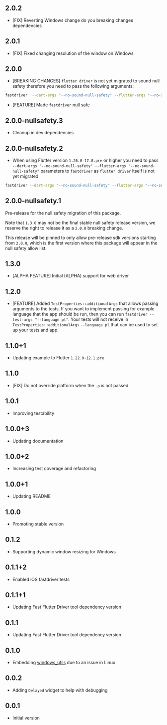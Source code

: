 ## 2.0.2
- [FIX] Reverting Windows change do you breaking changes dependencies

## 2.0.1
- [FIX] Fixed changing resolution of the window on Windows

## 2.0.0
- [BREAKING CHANGES] `flutter driver` is not yet migrated to sound null safety therefore you need to pass the following arguments:
```bash
fastdriver  --dart-args "--no-sound-null-safety" --flutter-args "--no-sound-null-safety"
```
- [FEATURE] Made `fastdriver` null safe


## 2.0.0-nullsafety.3
- Cleanup in dev dependencies

## 2.0.0-nullsafety.2
- When using Flutter version `1.26.0-17.8.pre` or higher you need to pass `--dart-args "--no-sound-null-safety" --flutter-args "--no-sound-null-safety"` parameters to `fastdriver` as `flutter driver` itself is not yet migrated
```bash
fastdriver --dart-args "--no-sound-null-safety" --flutter-args "--no-sound-null-safety"
```

## 2.0.0-nullsafety.1
Pre-release for the null safety migration of this package.

Note that `1.3.0` may not be the final stable null safety release version,
we reserve the right to release it as a `2.0.0` breaking change.

This release will be pinned to only allow pre-release sdk versions starting
from `2.0.0`, which is the first version where this package will
appear in the null safety allow list.

## 1.3.0
- [ALPHA FEATURE] Initial (ALPHA) support for web driver

## 1.2.0
- [FEATURE] Added `TestProperties::additionalArgs` that allows passing arguments to the tests. 
If you want to implement passing for example language that the app should be run, then you can run `fastdriver --test-args "--language pl"`.
Your tests will not receive in `TestProperties::additionalArgs` `--language pl` that can be used to set up your tests and app.


## 1.1.0+1
- Updating example to Flutter `1.22.0-12.1.pre`

## 1.1.0
- [FIX] Do not override platform when the `-p` is not passed.

## 1.0.1
- Improving testability

## 1.0.0+3
- Updating documentation

## 1.0.0+2
- Increasing test coverage and refactoring

## 1.0.0+1
- Updating README

## 1.0.0
- Promoting stable version

## 0.1.2
- Supporting dynamic window resizing for Windows

## 0.1.1+2
- Enabled iOS fastdriver tests

## 0.1.1+1
- Updating Fast Flutter Driver tool dependency version

## 0.1.1
- Updating Fast Flutter Driver tool dependency version

## 0.1.0
- Embedding [windows_utils](https://pub.dev/packages/window_utils) due to an issue in Linux

## 0.0.2

- Adding `Delayed` widget to help with debugging

## 0.0.1

- Initial version
